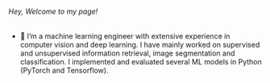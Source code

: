 ###### Hey, Welcome to my page!
- 🔭 I’m a machine learning engineer with extensive experience in computer vision and deep learning.  I have mainly worked on supervised and unsupervised information retrieval, image segmentation and classification. I implemented and evaluated several ML models in Python (PyTorch and Tensorflow). 
<!--
**maral96/maral96** is a ✨ _special_ ✨ repository because its `README.md` (this file) appears on your GitHub profile.

Here are some ideas to get you started:

- 🔭 I’m an applied machine learning researcher/engineer.
- 🌱 I’m currently learning ...
- 👯 I’m looking to collaborate on ...
- 🤔 I’m looking for help with ...
- 💬 Ask me about ...
- 📫 How to reach me: ...
- 😄 Pronouns: she/her
-->
